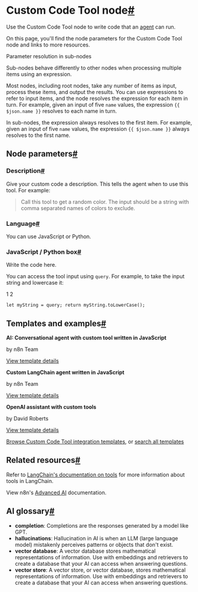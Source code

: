 [](https://github.com/n8n-io/n8n-docs/edit/main/docs/integrations/builtin/cluster-nodes/sub-nodes/n8n-nodes-langchain.toolcode.md "Edit this page")

# Custom Code Tool node[#](#custom-code-tool-node "Permanent link")

Use the Custom Code Tool node to write code that an [agent](../../../../../glossary/#ai-agent) can run.

On this page, you'll find the node parameters for the Custom Code Tool node and links to more resources.

Parameter resolution in sub-nodes

Sub-nodes behave differently to other nodes when processing multiple items using an expression.

Most nodes, including root nodes, take any number of items as input, process these items, and output the results. You can use expressions to refer to input items, and the node resolves the expression for each item in turn. For example, given an input of five `name` values, the expression `{{ $json.name }}` resolves to each name in turn.

In sub-nodes, the expression always resolves to the first item. For example, given an input of five `name` values, the expression `{{ $json.name }}` always resolves to the first name.

## Node parameters[#](#node-parameters "Permanent link")

### Description[#](#description "Permanent link")

Give your custom code a description. This tells the agent when to use this tool. For example:

> Call this tool to get a random color. The input should be a string with comma separated names of colors to exclude.

### Language[#](#language "Permanent link")

You can use JavaScript or Python.

### JavaScript / Python box[#](#javascript-python-box "Permanent link")

Write the code here.

You can access the tool input using `query`. For example, to take the input string and lowercase it:

1
2

`let myString = query; return myString.toLowerCase();`

## Templates and examples[#](#templates-and-examples "Permanent link")

**AI: Conversational agent with custom tool written in JavaScript**

by n8n Team

[View template details](https://n8n.io/workflows/1963-ai-conversational-agent-with-custom-tool-written-in-javascript/)

**Custom LangChain agent written in JavaScript**

by n8n Team

[View template details](https://n8n.io/workflows/1955-custom-langchain-agent-written-in-javascript/)

**OpenAI assistant with custom tools**

by David Roberts

[View template details](https://n8n.io/workflows/2025-openai-assistant-with-custom-tools/)

[Browse Custom Code Tool integration templates](https://n8n.io/integrations/code-tool/), or [search all templates](https://n8n.io/workflows/)

## Related resources[#](#related-resources "Permanent link")

Refer to [LangChain's documentation on tools](https://langchain-ai.github.io/langgraphjs/how-tos/tool-calling/) for more information about tools in LangChain.

View n8n's [Advanced AI](../../../../../advanced-ai/) documentation.

## AI glossary[#](#ai-glossary "Permanent link")

*   **completion**: Completions are the responses generated by a model like GPT.
*   **hallucinations**: Hallucination in AI is when an LLM (large language model) mistakenly perceives patterns or objects that don't exist.
*   **vector database**: A vector database stores mathematical representations of information. Use with embeddings and retrievers to create a database that your AI can access when answering questions.
*   **vector store**: A vector store, or vector database, stores mathematical representations of information. Use with embeddings and retrievers to create a database that your AI can access when answering questions.